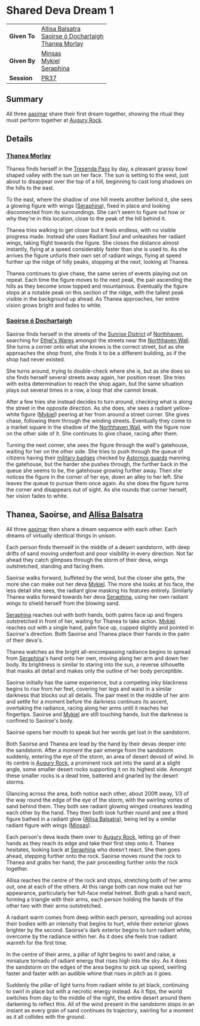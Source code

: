 # Shared Deva Dream 1

|||
|---|---|
| **Given To** | [Allisa Balsatra](../characters/allisa-balsatra.md)<br>[Saoirse ó Dochartaigh](../characters/saoirse-o-dochartaigh.md)<br>[Thanea Morlay](../characters/thanea-morlay.md) |
| **Given By** | [Minsas](../characters/minsas.md)<br>[Mykiel](../characters/mykiel.md)<br>[Seraphina](../characters/seraphina.md) |
| **Session** | [PR37](../sessions/PR37.md) |

## Summary

All three [aasimar](../lineages/aasimar.md) share their first dream together, showing the ritual they must perform together at [Augury Rock](../places/structures/augury-rock.md).

## Details

### [Thanea Morlay](../characters/thanea-morlay.md)

Thanea finds herself in the [Tresenda Pass](../places/roads/tresenda-pass.md) by day, a pleasant grassy bowl shaped valley with the sun on her face. The sun is setting to the west, just about to disappear over the top of a hill, beginning to cast long shadows on the hills to the east.

To the east, where the shadow of one hill meets another behind it, she sees a glowing figure with wings ([Seraphina](../characters/seraphina.md)), fixed in place and looking disconnected from its surroundings. She can't seem to figure out how or why they're in this location, close to the peak of the hill behind it.

Thanea tries walking to get closer but it feels endless, with no visible progress made. Instead she uses Radiant Soul and unleashes her radiant wings, taking flight towards the figure. She closes the distance almost instantly, flying at a speed considerably faster than she is used to. As she arrives the figure unfurls their own set of radiant wings, flying at speed further up the ridge of hilly peaks, stopping at the next, looking at Thanea.

Thanea continues to give chase, the same series of events playing out on repeat. Each time the figure moves to the next peak, the pair ascending the hills as they become snow topped and mountainous. Eventually the figure stops at a notable peak on this section of the ridge, with the tallest peak visible in the background up ahead. As Thanea approaches, her entire vision grows bright and fades to white.

### [Saoirse ó Dochartaigh](../characters/saoirse-o-dochartaigh.md)

Saoirse finds herself in the streets of the [Sunrise District](../places/districts/sunrise-district.md) of [Northhaven](../places/cities/northhaven.md), searching for [Ethel's Wares](../places/buildings/shops/ethels-wares.md) amongst the streets near the [Northhaven Wall](../places/structures/northhaven-wall.md). She turns a corner onto what she knows is the correct street, but as she approaches the shop front, she finds it to be a different building, as if the shop had never existed.

She turns around, trying to double-check where she is, but as she does so she finds herself several streets away again, her position reset. She tries with extra determination to reach the shop again, but the same situation plays out several times in a row, a loop that she cannot break.

After a few tries she instead decides to turn around, checking what is along the street in the opposite direction. As she does, she sees a radiant yellow-white figure ([Mykiel](../characters/mykiel.md)) peering at her from around a street corner. She gives chase, following them through the winding streets. Eventually they come to a market square in the shadow of the [Northhaven Wall](../places/structures/northhaven-wall.md), with the figure now on the other side of it. She continues to give chase, racing after them.

Turning the next corner, she sees the figure through the wall's gatehouse, waiting for her on the other side. She tries to push through the queue of citizens having their [military badges](../civilisations/kingdom-of-astor/military-badges.md) checked by [Astornox guards](../organisations/astornox/ranks/astornox-guard.md) manning the gatehouse, but the harder she pushes through, the further back in the queue she seems to be, the gatehouse growing further away. Then she notices the figure in the corner of her eye, down an alley to her left. She leaves the queue to pursue them once again. As she does the figure turns the corner and disappears out of sight. As she rounds that corner herself, her vision fades to white.

## Thanea, Saoirse, and [Allisa Balsatra](../characters/allisa-balsatra.md)

All three [aasimar](../lineages/aasimar.md) then share a dream sequence with each other. Each dreams of virtually identical things in unison.

Each person finds themself in the middle of a desert sandstorm, with deep drifts of sand moving underfoot and poor visibility in every direction. Not far ahead they catch glimpses through the storm of their deva, wings outstretched, standing and facing them.

Saoirse walks forward, buffeted by the wind, but the closer she gets, the more she can make out her deva [Mykiel](../characters/mykiel.md). The more she looks at his face, the less detail she sees, the radiant glow masking his features entirely. Similarly Thanea walks forward towards her deva [Seraphina](../characters/seraphina.md), using her own radiant wings to shield herself from the blowing sand.

[Seraphina](../characters/seraphina.md) reaches out with both hands, both palms face up and fingers outstretched in front of her, waiting for Thanea to take action. [Mykiel](../characters/mykiel.md) reaches out with a single hand, palm face up, cupped slightly and pointed in Saoirse's direction. Both Saoirse and Thanea place their hands in the palm of their deva's.

Thanea watches as the bright all-encompassing radiance begins to spread from [Seraphina](../characters/seraphina.md)'s hand onto her own, moving along her arm and down her body. Its brightness is similar to staring into the sun, a reverse silhouette that masks all detail and makes only the outline of her body perceptible.

Saoirse initially has the same experience, but a competing inky blackness begins to rise from her feet, covering her legs and waist in a similar darkness that blocks out all details. The pair meet in the middle of her arm and settle for a moment before the darkness continues its ascent, overtaking the radiance, racing along her arms until it reaches her fingertips. Saoirse and [Mykiel](../characters/mykiel.md) are still touching hands, but the darkness is confined to Saoirse's body.

Saoirse opens her mouth to speak but her words get lost in the sandstorm.

Both Saoirse and Thanea are lead by the hand by their devas deeper into the sandstorm. After a moment the pair emerge from the sandstorm suddenly, entering the eye of the storm, an area of desert devoid of wind. In its centre is [Augury Rock](../places/structures/augury-rock.md), a prominent rock set into the sand at a slight angle, some smaller desert rocks supporting it on its highest side. Amongst these smaller rocks is a dead tree, battered and gnarled by the desert storms.

Glancing across the area, both notice each other, about 200ft away, 1/3 of the way round the edge of the eye of the storm, with the swirling vortex of sand behind them. They both see radiant glowing winged creatures leading each other by the hand. They then both look further round and see a third figure bathed in a radiant glow ([Allisa Balsatra](../characters/allisa-balsatra.md)), being led by a similar radiant figure with wings ([Minsas](../characters/minsas.md)).

Each person's deva leads them over to [Augury Rock](../places/structures/augury-rock.md), letting go of their hands as they reach its edge and take their first step onto it. Thanea hesitates, looking back at [Seraphina](../characters/seraphina.md) who doesn't react. She then goes ahead, stepping further onto the rock. Saoirse moves round the rock to Thanea and grabs her hand, the pair proceeding further onto the rock together.

Allisa reaches the centre of the rock and stops, stretching both of her arms out, one at each of the others. At this range both can now make out her appearance, particularly her full-face metal helmet. Both grab a hand each, forming a triangle with their arms, each person holding the hands of the other two with their arms outstretched.

A radiant warm comes from deep within each person, spreading out across their bodies with an intensity that begins to hurt, while their exterior glows brighter by the second. Saoirse's dark exterior begins to turn radiant white, overcome by the radiance within her. As it does she feels true radiant warmth for the first time.

In the centre of their arms, a pillar of light begins to swirl and raise, a miniature tornado of radiant energy that rises high into the sky. As it does the sandstorm on the edges of the area begins to pick up speed, swirling faster and faster with an audible whine that rises in pitch as it goes.

Suddenly the pillar of light turns from radiant white to jet black, continuing to swirl in place but with a necrotic energy instead. As it flips, the world switches from day to the middle of the night, the entire desert around them darkening to reflect this. All of the wind present in the sandstorm stops in an instant as every grain of sand continues its trajectory, swirling for a moment as it all collides with the ground.
